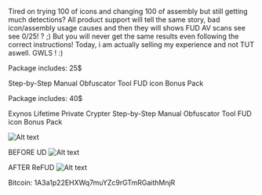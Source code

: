 Tired on trying 100 of icons and changing 100 of assembly but still getting much detections?
All product support will tell the same story, bad icon/assembly usage causes and then they will shows FUD AV scans see see 0/25! ? ;)
But you will never get the same results even following the correct instructions!
Today, i am actually selling my experience and not TUT aswell. GWLS ! :)



Package includes: 25$

Step-by-Step Manual
Obfuscator Tool
FUD icon Bonus Pack

Package includes: 40$

Exynos Lifetime Private Crypter
Step-by-Step Manual
Obfuscator Tool
FUD icon Bonus Pack

![Alt text](https://image.ibb.co/gEDBBK/QeLcVg1.jpg)

BEFORE UD
![Alt text](https://antiscan.me/images/result/d4954b1d33e54c604a8ddab3ea79abd9.png)

AFTER ReFUD
![Alt text](https://antiscan.me/images/result/8ccc3ec4fb9328754e7b9aff7cc7a31a.png)


Bitcoin: 1A3a1p22EHXWq7muYZc9rGTmRGaithMnjR
